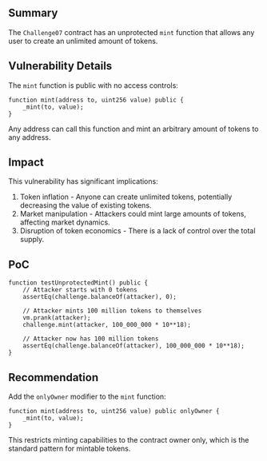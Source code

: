 ## Summary
The `Challenge07` contract has an unprotected `mint` function that allows any user to create an unlimited amount of tokens.

## Vulnerability Details
The `mint` function is public with no access controls:

```solidity
function mint(address to, uint256 value) public {
    _mint(to, value);
}
```

Any address can call this function and mint an arbitrary amount of tokens to any address.

## Impact
This vulnerability has significant implications:

1. Token inflation - Anyone can create unlimited tokens, potentially decreasing the value of existing tokens.
2. Market manipulation - Attackers could mint large amounts of tokens, affecting market dynamics.
3. Disruption of token economics - There is a lack of control over the total supply.

## PoC
```solidity
function testUnprotectedMint() public {
    // Attacker starts with 0 tokens
    assertEq(challenge.balanceOf(attacker), 0);
    
    // Attacker mints 100 million tokens to themselves
    vm.prank(attacker);
    challenge.mint(attacker, 100_000_000 * 10**18);
    
    // Attacker now has 100 million tokens
    assertEq(challenge.balanceOf(attacker), 100_000_000 * 10**18);
}
```

## Recommendation
Add the `onlyOwner` modifier to the `mint` function:

```solidity
function mint(address to, uint256 value) public onlyOwner {
    _mint(to, value);
}
```

This restricts minting capabilities to the contract owner only, which is the standard pattern for mintable tokens.